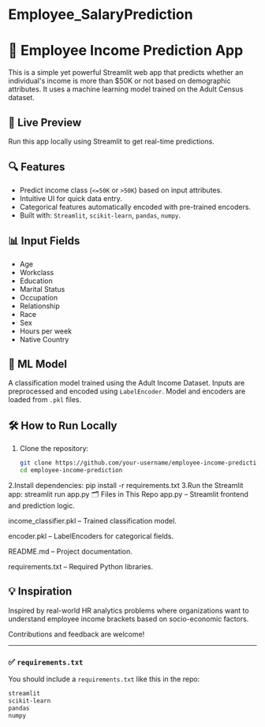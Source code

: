 # Employee_SalaryPrediction
# 💼 Employee Income Prediction App

This is a simple yet powerful Streamlit web app that predicts whether an individual's income is more than $50K or not based on demographic attributes. It uses a machine learning model trained on the Adult Census dataset.

## 🚀 Live Preview
Run this app locally using Streamlit to get real-time predictions.

## 🔍 Features
- Predict income class (`<=50K` or `>50K`) based on input attributes.
- Intuitive UI for quick data entry.
- Categorical features automatically encoded with pre-trained encoders.
- Built with: `Streamlit`, `scikit-learn`, `pandas`, `numpy`.

## 📊 Input Fields
- Age
- Workclass
- Education
- Marital Status
- Occupation
- Relationship
- Race
- Sex
- Hours per week
- Native Country

## 🧠 ML Model
A classification model trained using the Adult Income Dataset. Inputs are preprocessed and encoded using `LabelEncoder`. Model and encoders are loaded from `.pkl` files.

## 🛠 How to Run Locally

1. Clone the repository:
   ```bash
   git clone https://github.com/your-username/employee-income-prediction.git
   cd employee-income-prediction
2.Install dependencies:
  pip install -r requirements.txt
3.Run the Streamlit app:
  streamlit run app.py
🗂 Files in This Repo
app.py – Streamlit frontend and prediction logic.

income_classifier.pkl – Trained classification model.

encoder.pkl – LabelEncoders for categorical fields.

README.md – Project documentation.

requirements.txt – Required Python libraries.


💡 Inspiration
---
Inspired by real-world HR analytics problems where organizations want to understand employee income brackets based on socio-economic factors.


Contributions and feedback are welcome!

---

### ✅ `requirements.txt`

You should include a `requirements.txt` like this in the repo:

```txt
streamlit
scikit-learn
pandas
numpy

